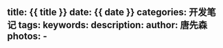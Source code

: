 title: {{ title }}
date: {{ date }}
categories: 开发笔记
tags: 
keywords: 
description: 
author: 唐先森
photos: 
    - 
---
